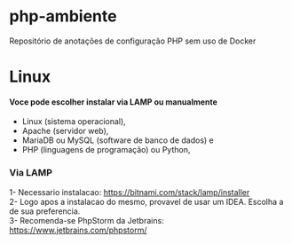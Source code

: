 # php-ambiente
Repositório de anotações de configuração PHP sem uso de Docker

# Linux
#### Voce pode escolher instalar via LAMP ou manualmente

* Linux (sistema operacional),
* Apache (servidor web),
* MariaDB ou MySQL (software de banco de dados) e
* PHP (linguagens de programação) ou Python,

### Via LAMP
1- Necessario instalacao: https://bitnami.com/stack/lamp/installer <br>
2- Logo apos a instalacao do mesmo, provavel de usar um IDEA. Escolha a de sua preferencia. <br>
3- Recomenda-se PhpStorm da Jetbrains: https://www.jetbrains.com/phpstorm/ <br>
